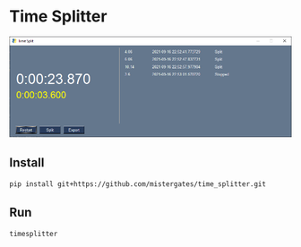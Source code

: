 # Time Splitter
![Time Splitter](./time_splitter.png?raw=true "Time Splitter")

## Install
```bash
pip install git+https://github.com/mistergates/time_splitter.git
```

## Run
```bash
timesplitter
```